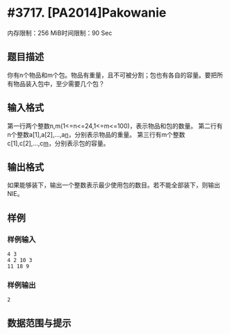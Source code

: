 # #3717. [PA2014]Pakowanie

内存限制：256 MiB时间限制：90 Sec

## 题目描述

你有n个物品和m个包。物品有重量，且不可被分割；包也有各自的容量。要把所有物品装入包中，至少需要几个包？

## 输入格式

第一行两个整数n,m(1<=n<=24,1<=m<=100)，表示物品和包的数量。
第二行有n个整数a[1],a[2],&hellip;,a[n](1<=a[i]<=10^8)，分别表示物品的重量。
第三行有m个整数c[1],c[2],&hellip;,c[m](1<=c[i]<=10^8)，分别表示包的容量。

## 输出格式

如果能够装下，输出一个整数表示最少使用包的数目。若不能全部装下，则输出NIE。

## 样例

### 样例输入

    
    4 3
    4 2 10 3
    11 18 9
    

### 样例输出

    
    2
    

## 数据范围与提示
